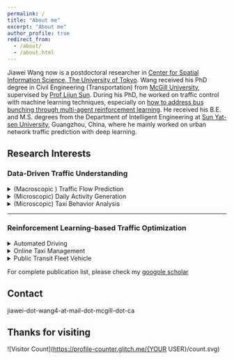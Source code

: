 ```yaml
---
permalink: /
title: "About me"
excerpt: "About me"
author_profile: true
redirect_from: 
  - /about/
  - /about.html
---
```

Jiawei Wang now is a postdoctoral researcher in [Center for Spatial Information Science, The University of Tokyo](http://www.csis.u-tokyo.ac.jp/english/). Wang received his PhD degree in Civil Engineering (Transportation) from [McGill University](https://www.mcgill.ca/engineering/), supervised by [Prof Lijun Sun](https://lijunsun.github.io/). 
During his PhD, he worked on traffic control with machine learning techniques, especially on [how to address bus bunching through multi-agent reinforcement learning](https://transitgym.github.io/). He received his B.E. and M.S. degrees from the Department of Intelligent Engineering at [Sun Yat-sen University](http://www.sysu.edu.cn/cn/index.htm), Guangzhou, China, where he mainly worked on urban network traffic prediction with deep learning.

## Research Interests

### Data-Driven Traffic Understanding

<details>
<summary>(Macroscopic ) Traffic Flow Prediction</summary>
Wang J, Chen R, He Z. [Traffic speed prediction for urban transportation network: A path-based deep learning approach](https://www.sciencedirect.com/science/article/pii/S0968090X1831043X).  Transportation Research Part C: Emerging Technologies, 2019, 100: 372–385.
 </details>


<details>
<summary>(Microscopic) Daily Activity Generation</summary>
Wang J, Jiang R, Yang C, et al. [Large language models as urban residents: An LLM agent framework for personal mobility generation](https://arxiv.org/abs/2402.14744). NeurIPS, 2024.  
 </details>

<details>
<summary>(Microscopic) Taxi Behavior Analysis</summary>
 Cai H, Wang J*, Li B, et al. [Understanding the daily operations of electric taxis: From macro-patterns to micro-behaviors](https://www.sciencedirect.com/science/article/pii/S1361920924000361). Transportation Research Part D: Transport and Environment, 2024, 128: 104079
</details> 

---

### **Reinforcement Learning-based Traffic Optimization**
<details>
<summary>Automated Driving</summary>
Wang J, Shi T, Wu Y, et al. [[Multi-agent graph reinforcement learning for connected automated driving](https://arxiv.org/abs/2007.02794).  ICML Workshop on AI for Autonomous Driving (AIAD), 2020.
</details> 

<details>
<summary>Online Taxi Management</summary>
 Wang J, Cai H, Sun L, et al. [MERCI: Multi-agent reinforcement learning for enhancing on-demand electric taxi operations](https://www.sciencedirect.com/science/article/pii/S0360835224008337). Computers & Industrial Engineering, 2024: 110711.
 </details> 

<details>
<summary>Public Transit Fleet Vehicle</summary>

   - Wang J, Sun L. [Dynamic holding control to avoid bus bunching: A multi-agent deep reinforcement learning framework](https://www.sciencedirect.com/science/article/pii/S0968090X20305763). Transportation Research Part C: Emerging Technologies, 2020, 116: 102661.  
   
   - Wang J, Sun L. [Reducing bus bunching with asynchronous multi-agent reinforcement learning](https://arxiv.org/abs/2105.00376). IJCAI 2021.  
   
   - Wang J, Sun L. [Robust dynamic bus control: A distributional multi-agent reinforcement learning approach](https://ieeexplore.ieee.org/abstract/document/9994636). IEEE Transactions on Intelligent Transportation Systems, 2022, 24(4): 4075–4088.  
   
   - Wang J, Sun L. [Multi-objective multi-agent deep reinforcement learning to reduce bus bunching for multi-line services with a shared corridor](https://www.sciencedirect.com/science/article/pii/S0968090X2300298X). Transportation Research Part C: Emerging Technologies, 2023, 155: 104309.  
 </details> 

For complete publication list, please check my [googole scholar](https://scholar.google.com/citations?hl=zh-CN&user=Y1gU9wYAAAAJ&view_op=list_works&sortby=pubdate)

Contact
------
jiawei-dot-wang4-at-mail-dot-mcgill-dot-ca

Thanks for visiting
------
![Visitor Count](https://profile-counter.glitch.me/{YOUR USER}/count.svg)
